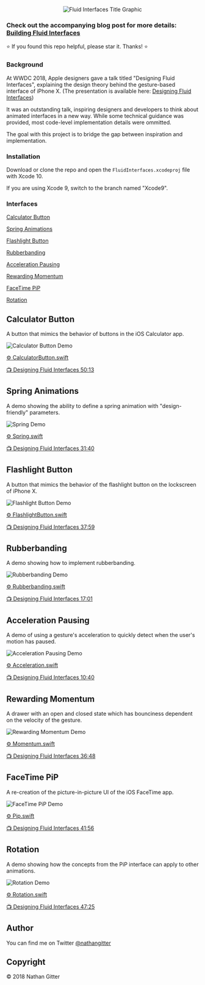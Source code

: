 <p align="center"><img src="Resources/repo-banner.png" alt="Fluid Interfaces Title Graphic"></p>

### Check out the accompanying blog post for more details: [Building Fluid Interfaces](https://medium.com/@nathangitter/building-fluid-interfaces-ios-swift-9732bb934bf5)

⭐️ If you found this repo helpful, please star it. Thanks! ⭐️

### Background

At WWDC 2018, Apple designers gave a talk titled "Designing Fluid Interfaces", explaining the design theory behind the gesture-based interface of iPhone X. (The presentation is available here: [Designing Fluid Interfaces](https://developer.apple.com/videos/play/wwdc2018/803/))

It was an outstanding talk, inspiring designers and developers to think about animated interfaces in a new way. While some technical guidance was provided, most code-level implementation details were ommitted.

The goal with this project is to bridge the gap between inspiration and implementation.

### Installation

Download or clone the repo and open the `FluidInterfaces.xcodeproj` file with Xcode 10.

If you are using Xcode 9, switch to the branch named "Xcode9".

### Interfaces

[Calculator Button](#calculator-button)

[Spring Animations](#spring-animations)

[Flashlight Button](#flashlight-button)

[Rubberbanding](#rubberbanding)

[Acceleration Pausing](#acceleration-pausing)

[Rewarding Momentum](#rewarding-momentum)

[FaceTime PiP](#facetime-pip)

[Rotation](#rotation)

## Calculator Button

A button that mimics the behavior of buttons in the iOS Calculator app.

<img src="Resources/calcdemo.gif" alt="Calculator Button Demo">

[⚙️ CalculatorButton.swift](FluidInterfaces/FluidInterfaces/CalculatorButton.swift)

[📺 Designing Fluid Interfaces 50:13](https://developer.apple.com/videos/play/wwdc2018/803/?time=3013)

## Spring Animations

A demo showing the ability to define a spring animation with "design-friendly" parameters.

<img src="Resources/springdemo.gif" alt="Spring Demo">

[⚙️ Spring.swift](FluidInterfaces/FluidInterfaces/Spring.swift)

[📺 Designing Fluid Interfaces 31:40](https://developer.apple.com/videos/play/wwdc2018/803/?time=1900)

## Flashlight Button

A button that mimics the behavior of the flashlight button on the lockscreen of iPhone X.

<img src="Resources/flashdemo.gif" alt="Flashlight Button Demo">

[⚙️ FlashlightButton.swift](FluidInterfaces/FluidInterfaces/FlashlightButton.swift)

[📺 Designing Fluid Interfaces 37:59](https://developer.apple.com/videos/play/wwdc2018/803/?time=2279)

## Rubberbanding

A demo showing how to implement rubberbanding.

<img src="Resources/rubberdemo.gif" alt="Rubberbanding Demo">

[⚙️ Rubberbanding.swift](FluidInterfaces/FluidInterfaces/Rubberbanding.swift)

[📺 Designing Fluid Interfaces 17:01](https://developer.apple.com/videos/play/wwdc2018/803/?time=1021)

## Acceleration Pausing

A demo of using a gesture's acceleration to quickly detect when the user's motion has paused.

<img src="Resources/accelerationdemo.gif" alt="Acceleration Pausing Demo">

[⚙️ Acceleration.swift](FluidInterfaces/FluidInterfaces/Acceleration.swift)

[📺 Designing Fluid Interfaces 10:40](https://developer.apple.com/videos/play/wwdc2018/803/?time=640)

## Rewarding Momentum

A drawer with an open and closed state which has bounciness dependent on the velocity of the gesture.

<img src="Resources/momentumdemo.gif" alt="Rewarding Momentum Demo">

[⚙️ Momentum.swift](FluidInterfaces/FluidInterfaces/Momentum.swift)

[📺 Designing Fluid Interfaces 36:48](https://developer.apple.com/videos/play/wwdc2018/803/?time=2208)

## FaceTime PiP

A re-creation of the picture-in-picture UI of the iOS FaceTime app.

<img src="Resources/pipdemo.gif" alt="FaceTime PiP Demo">

[⚙️ Pip.swift](FluidInterfaces/FluidInterfaces/Pip.swift)

[📺 Designing Fluid Interfaces 41:56](https://developer.apple.com/videos/play/wwdc2018/803/?time=2516)

## Rotation

A demo showing how the concepts from the PiP interface can apply to other animations.

<img src="Resources/rotationdemo.gif" alt="Rotation Demo">

[⚙️ Rotation.swift](FluidInterfaces/FluidInterfaces/Rotation.swift)

[📺 Designing Fluid Interfaces 47:25](https://developer.apple.com/videos/play/wwdc2018/803/?time=2845)

## Author
You can find me on Twitter [@nathangitter](https://twitter.com/nathangitter)

## Copyright
© 2018 Nathan Gitter

